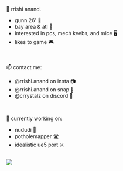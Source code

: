 💎 rrishi anand.
- gunn 26' 🏫
- bay area & atl 📍
- interested in pcs, mech keebs, and mice 🖥️
- likes to game 🎮

<br>

📫 contact me:
- @rrishi.anand on insta 📷
- @rrishi.anand on snap 👻
- @crrystalz on discord 🦀

<br>

🔭 currently working on:
- nududi 🚜
- potholemapper 🛣️
- idealistic ue5 port ⚔️

<br>

<a href="https://github.com/anuraghazra/github-readme-stats">
  <img align="center" src="https://github-readme-stats.vercel.app/api?username=crrystalz&show_icons=true&theme=tokyonight" />
</a>
